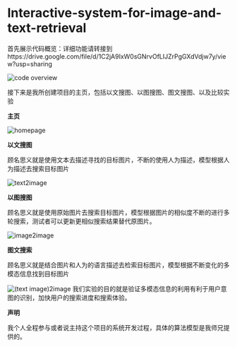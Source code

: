 # Interactive-system-for-image-and-text-retrieval
首先展示代码概览：详细功能请转接到https://drive.google.com/file/d/1C2jA9IxW0sGNrvOfLIJZrPgGXdVdjw7y/view?usp=sharing

![code overview](https://github.com/user-attachments/assets/f5cdda02-4ae9-4845-ac30-975a1572478d)

接下来是我所创建项目的主页，包括以文搜图、以图搜图、图文搜图、以及比较实验

**主页**

![homepage](https://github.com/user-attachments/assets/2087bd01-3167-4013-aab4-89fe18028ca9)

**以文搜图**

顾名思义就是使用文本去描述寻找的目标图片，不断的使用人为描述，模型根据人为描述去搜索目标图片

![text2image](https://github.com/user-attachments/assets/41170cc7-8682-4f70-b085-139282f9ec05)

**以图搜图**

顾名思义就是使用原始图片去搜索目标图片，模型根据图片的相似度不断的进行多轮搜索，测试者可以更新更相似搜索结果替代原图片。

![image2image](https://github.com/user-attachments/assets/b2e9f30c-8513-4c2a-acaa-bf73692ebf23)

**图文搜索**

顾名思义就是结合图片和人为的语言描述去检索目标图片，模型根据不断变化的多模态信息找到目标图片

![(text image)2image](https://github.com/user-attachments/assets/2df28ce8-c189-49b2-b0b4-f298508fa41f)
我们实验的目的就是验证多模态信息的利用有利于用户意图的识别，加快用户的搜索进度和搜索体验。

**声明**

我个人全程参与或者说主持这个项目的系统开发过程，具体的算法模型是我师兄提供的。
